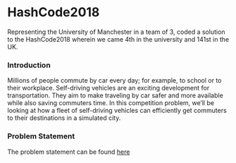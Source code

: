 # HashCode2018
Representing the University of Manchester in a team of 3, coded a solution to the HashCode2018 wherein we came 4th in the university and 141st in the UK.

### Introduction
Millions of people commute by car every day; for example, to school or to their workplace. Self-driving vehicles are an exciting development for transportation. They aim to make traveling by car safer and more available while also saving commuters time. In this competition problem, we’ll be looking at how a fleet of self-driving vehicles can efficiently get commuters to their destinations in a simulated city.

### Problem Statement
The problem statement can be found [here](problem.pdf)
